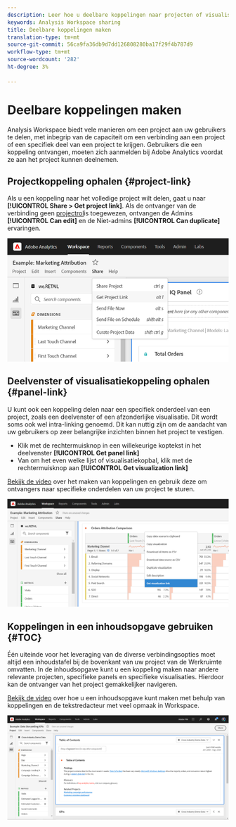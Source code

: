 ```yaml
---
description: Leer hoe u deelbare koppelingen naar projecten of visualisaties maakt
keywords: Analysis Workspace sharing
title: Deelbare koppelingen maken
translation-type: tm+mt
source-git-commit: 56ca9fa36db9d7dd126808280ba17f29f4b787d9
workflow-type: tm+mt
source-wordcount: '282'
ht-degree: 3%

---
```



# Deelbare koppelingen maken

Analysis Workspace biedt vele manieren om een project aan uw gebruikers te delen, met inbegrip van de capaciteit om een verbinding aan een project of een specifiek deel van een project te krijgen. Gebruikers die een koppeling ontvangen, moeten zich aanmelden bij Adobe Analytics voordat ze aan het project kunnen deelnemen.

## Projectkoppeling ophalen {#project-link}

Als u een koppeling naar het volledige project wilt delen, gaat u naar **[!UICONTROL Share > Get project link]**. Als de ontvanger van de verbinding geen [projectrol](https://docs.adobe.com/content/help/nl-NL/analytics/analyze/analysis-workspace/curate-share/share-projects.html)is toegewezen, ontvangen de Admins **[!UICONTROL Can edit]** en de Niet-admins **[!UICONTROL Can duplicate]** ervaringen.

![](assets/get-project-link.png)

## Deelvenster of visualisatiekoppeling ophalen {#panel-link}

U kunt ook een koppeling delen naar een specifiek onderdeel van een project, zoals een deelvenster of een afzonderlijke visualisatie. Dit wordt soms ook wel intra-linking genoemd. Dit kan nuttig zijn om de aandacht van uw gebruikers op zeer belangrijke inzichten binnen het project te vestigen.

* Klik met de rechtermuisknop in een willekeurige koptekst in het deelvenster **[!UICONTROL Get panel link]**
* Van om het even welke lijst of visualisatiekopbal, klik met de rechtermuisknop aan **[!UICONTROL Get visualization link]**

[Bekijk de video](https://docs.adobe.com/content/help/en/analytics-learn/tutorials/analysis-workspace/visualizations/intra-linking-in-analysis-workspace.html) over het maken van koppelingen en gebruik deze om ontvangers naar specifieke onderdelen van uw project te sturen.

![](assets/get-viz-link.png)

## Koppelingen in een inhoudsopgave gebruiken {#TOC}

Één uiteinde voor het leveraging van de diverse verbindingsopties moet altijd een inhoudstafel bij de bovenkant van uw project van de Werkruimte omvatten. In de inhoudsopgave kunt u een koppeling maken naar andere relevante projecten, specifieke panels en specifieke visualisaties. Hierdoor kan de ontvanger van het project gemakkelijker navigeren.

[Bekijk de video](https://docs.adobe.com/content/help/en/analytics-learn/tutorials/analysis-workspace/navigating-workspace-projects/create-a-toc-in-analysis-workspace.html) over hoe u een inhoudsopgave kunt maken met behulp van koppelingen en de tekstredacteur met veel opmaak in Workspace.

![](assets/toc.png)